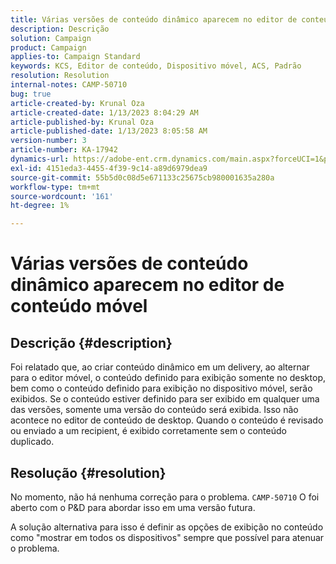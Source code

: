```yaml
---
title: Várias versões de conteúdo dinâmico aparecem no editor de conteúdo móvel
description: Descrição
solution: Campaign
product: Campaign
applies-to: Campaign Standard
keywords: KCS, Editor de conteúdo, Dispositivo móvel, ACS, Padrão
resolution: Resolution
internal-notes: CAMP-50710
bug: true
article-created-by: Krunal Oza
article-created-date: 1/13/2023 8:04:29 AM
article-published-by: Krunal Oza
article-published-date: 1/13/2023 8:05:58 AM
version-number: 3
article-number: KA-17942
dynamics-url: https://adobe-ent.crm.dynamics.com/main.aspx?forceUCI=1&pagetype=entityrecord&etn=knowledgearticle&id=3828dce4-1893-ed11-aad1-6045bd006793
exl-id: 4151eda3-4455-4f39-9c14-a89d6979dea9
source-git-commit: 55b5d0c08d5e671133c25675cb980001635a280a
workflow-type: tm+mt
source-wordcount: '161'
ht-degree: 1%

---
```


# Várias versões de conteúdo dinâmico aparecem no editor de conteúdo móvel

## Descrição {#description}


Foi relatado que, ao criar conteúdo dinâmico em um delivery, ao alternar para o editor móvel, o conteúdo definido para exibição somente no desktop, bem como o conteúdo definido para exibição no dispositivo móvel, serão exibidos. Se o conteúdo estiver definido para ser exibido em qualquer uma das versões, somente uma versão do conteúdo será exibida. Isso não acontece no editor de conteúdo de desktop. Quando o conteúdo é revisado ou enviado a um recipient, é exibido corretamente sem o conteúdo duplicado.


## Resolução {#resolution}


No momento, não há nenhuma correção para o problema. `CAMP-50710` O foi aberto com o P&amp;D para abordar isso em uma versão futura.



A solução alternativa para isso é definir as opções de exibição no conteúdo como &quot;mostrar em todos os dispositivos&quot; sempre que possível para atenuar o problema.
